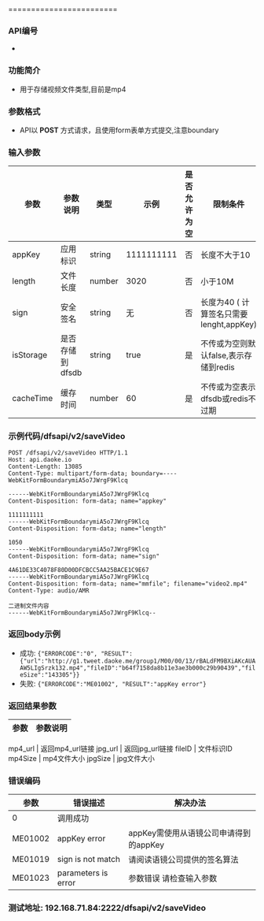 ========================

### API编号
* 

### 功能简介
* 用于存储视频文件类型,目前是mp4

### 参数格式

* API以 **POST** 方式请求，且使用form表单方式提交,注意boundary

### 输入参数

 参数                                 | 参数说明           | 类型      |   示例             | 是否允许为空 | 限制条件
--------------------------------------|--------------------|-----------|--------------------|--------------|---------------------------
 appKey                     	      | 应用标识           | string    | 1111111111         | 否           | 长度不大于10
 length                     	      | 文件长度           | number    | 3020               | 否           | 小于10M
 sign                       	      | 安全签名           | string    | 无                 | 否           | 长度为40 ( 计算签名只需要lenght,appKey)
 isStorage		              | 是否存储到dfsdb    | string    | true	            | 是  	   | 不传或为空则默认false,表示存储到redis
 cacheTime		              | 缓存时间   	   | number    | 60		    | 是	   | 不传或为空表示dfsdb或redis不过期
              


### 示例代码/dfsapi/v2/saveVideo

    POST /dfsapi/v2/saveVideo HTTP/1.1
    Host: api.daoke.io
    Content-Length: 13085
    Content-Type: multipart/form-data; boundary=----WebKitFormBoundarymiA5o7JWrgF9Klcq

    ------WebKitFormBoundarymiA5o7JWrgF9Klcq
    Content-Disposition: form-data; name="appkey"

    1111111111
    ------WebKitFormBoundarymiA5o7JWrgF9Klcq
    Content-Disposition: form-data; name="length"

    1050
    ------WebKitFormBoundarymiA5o7JWrgF9Klcq
    Content-Disposition: form-data; name="sign"

    4A61DE33C4078F80D00DFCBCC5AA25BACE1C9E67
    ------WebKitFormBoundarymiA5o7JWrgF9Klcq
    Content-Disposition: form-data; name="mmfile"; filename="video2.mp4"
    Content-Type: audio/AMR

    二进制文件内容
    ------WebKitFormBoundarymiA5o7JWrgF9Klcq--


### 返回body示例

* 成功: `{"ERRORCODE":"0", "RESULT":{"url":"http://g1.tweet.daoke.me/group1/M00/00/13/rBALdFM9BXiAKcAUAAW5LIgSrzk132.mp4","fileID":"b64f7158da8b11e3ae3b000c29b90439","fileSize":"143305"}}`
* 失败: `{"ERRORCODE":"ME01002", "RESULT":"appKey error"}`


### 返回结果参数

 参数   | 参数说明
----------|-------------------------------
 
mp4_url  | 返回mp4_url链接
jpg_url  | 返回jpg_url链接
fileID   | 文件标识ID
mp4Size  | mp4文件大小
jpgSize  | jpg文件大小


### 错误编码

 参数                 | 错误描述               | 解决办法     
----------------------|------------------------|---------------------------------------
 0                    | 调用成功               | 
 ME01002              | appKey error           | appKey需使用从语镜公司申请得到的appKey
 ME01019              | sign is not match      | 请阅读语镜公司提供的签名算法
 ME01023              | parameters is error    | 参数错误 请检查输入参数


### 测试地址: 192.168.71.84:2222/dfsapi/v2/saveVideo
